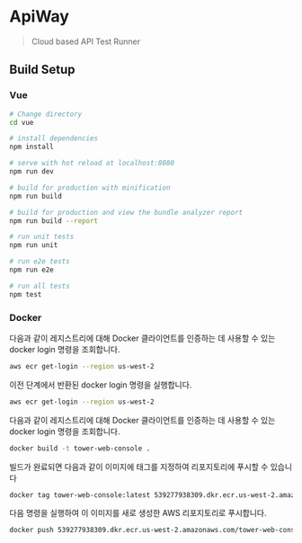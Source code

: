# ApiWay

> Cloud based API Test Runner

## Build Setup

### Vue

``` bash
# Change directory
cd vue

# install dependencies
npm install

# serve with hot reload at localhost:8080
npm run dev

# build for production with minification
npm run build

# build for production and view the bundle analyzer report
npm run build --report

# run unit tests
npm run unit

# run e2e tests
npm run e2e

# run all tests
npm test
```

### Docker

다음과 같이 레지스트리에 대해 Docker 클라이언트를 인증하는 데 사용할 수 있는 docker login 명령을 조회합니다.
``` bash
aws ecr get-login --region us-west-2
```

이전 단계에서 반환된 docker login 명령을 실행합니다.
``` bash
aws ecr get-login --region us-west-2
```
다음과 같이 레지스트리에 대해 Docker 클라이언트를 인증하는 데 사용할 수 있는 docker login 명령을 조회합니다.
``` bash
docker build -t tower-web-console .
```
빌드가 완료되면 다음과 같이 이미지에 태그를 지정하여 리포지토리에 푸시할 수 있습니다
``` bash
docker tag tower-web-console:latest 539277938309.dkr.ecr.us-west-2.amazonaws.com/tower-web-console:latest
```
다음 명령을 실행하여 이 이미지를 새로 생성한 AWS 리포지토리로 푸시합니다.
``` bash
docker push 539277938309.dkr.ecr.us-west-2.amazonaws.com/tower-web-console:latest
```

